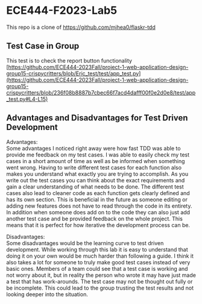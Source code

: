 # ECE444-F2023-Lab5
This repo is a clone of https://github.com/mjhea0/flaskr-tdd

## Test Case in Group
This test is to check the report button functionality<br>
[https://github.com/ECE444-2023Fall/project-1-web-application-design-group15-crispycritters/blob/Eric_test/test/app_test.py](https://github.com/ECE444-2023Fall/project-1-web-application-design-group15-crispycritters/blob/236f08b8887b7cbec66f7acd4dafff00f0e2d0e8/test/app_test.py#L4-L15)

## Advantages and Disadvantages for Test Driven Development
Advantages:<br>
Some advantages I noticed right away were how fast TDD was able to provide me feedback on my test cases. I was able to easily check my test cases in a short amount of time as well as be informed when something went wrong. Having to write different test cases for each function also makes you understand what exactly you are trying to accomplish. As you write out the test cases you can think about the exact requirements and gain a clear understanding of what needs to be done. The different test cases also lead to cleaner code as each function gets clearly defined and has its own section. This is beneficial in the future as someone editing or adding new features does not have to read through the code in its entirety. In addition when someone does add on to the code they can also just add another test case and be provided feedback on the whole project. This means that it is perfect for how iterative the development process can be. 

Disadvantages:<br>
Some disadvantages would be the learning curve to test driven development. While working through this lab it is easy to understand that doing it on your own would be much harder than following a guide. I think it also takes a lot for someone to truly make good test cases instead of very basic ones. Members of a team could see that a test case is working and not worry about it, but in reality the person who wrote it may have just made a test that has work-arounds. The test case may not be thought out fully or be incomplete. This could lead to the group trusting the test results and not looking deeper into the situation. 

